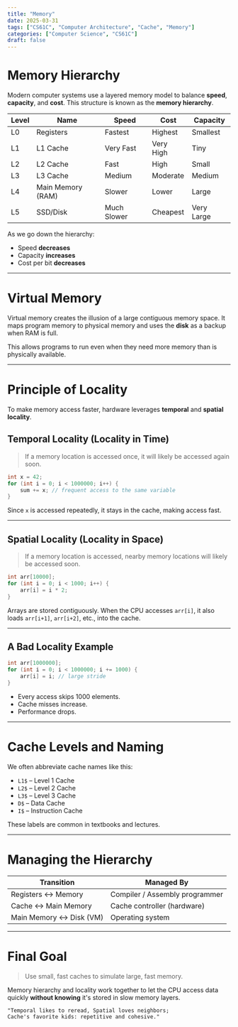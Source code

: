 ```yaml
---
title: "Memory"
date: 2025-03-31
tags: ["CS61C", "Computer Architecture", "Cache", "Memory"]
categories: ["Computer Science", "CS61C"]
draft: false
---
```


# Memory Hierarchy

Modern computer systems use a layered memory model to balance **speed**, **capacity**, and **cost**. This structure is known as the **memory hierarchy**.

| Level | Name               | Speed       | Cost      | Capacity      |
|-------|--------------------|-------------|-----------|----------------|
| L0    | Registers          | Fastest     | Highest   | Smallest       |
| L1    | L1 Cache           | Very Fast   | Very High | Tiny           |
| L2    | L2 Cache           | Fast        | High      | Small          |
| L3    | L3 Cache           | Medium      | Moderate  | Medium         |
| L4    | Main Memory (RAM)  | Slower      | Lower     | Large          |
| L5    | SSD/Disk           | Much Slower | Cheapest  | Very Large     |

As we go down the hierarchy:
- Speed **decreases**
- Capacity **increases**
- Cost per bit **decreases**

---

# Virtual Memory

Virtual memory creates the illusion of a large contiguous memory space. It maps program memory to physical memory and uses the **disk** as a backup when RAM is full.

This allows programs to run even when they need more memory than is physically available.

---

# Principle of Locality

To make memory access faster, hardware leverages **temporal** and **spatial locality**.

## Temporal Locality (Locality in Time)

> If a memory location is accessed once, it will likely be accessed again soon.

```c
int x = 42;
for (int i = 0; i < 1000000; i++) {
    sum += x; // frequent access to the same variable
}
```

Since `x` is accessed repeatedly, it stays in the cache, making access fast.

---

## Spatial Locality (Locality in Space)

> If a memory location is accessed, nearby memory locations will likely be accessed soon.

```c
int arr[10000];
for (int i = 0; i < 1000; i++) {
    arr[i] = i * 2;
}
```

Arrays are stored contiguously. When the CPU accesses `arr[i]`, it also loads `arr[i+1]`, `arr[i+2]`, etc., into the cache.

---

## A Bad Locality Example

```c
int arr[1000000];
for (int i = 0; i < 1000000; i += 1000) {
    arr[i] = i; // large stride
}
```

- Every access skips 1000 elements.
- Cache misses increase.
- Performance drops.

---

# Cache Levels and Naming

We often abbreviate cache names like this:

- `L1$` – Level 1 Cache
- `L2$` – Level 2 Cache
- `L3$` – Level 3 Cache
- `D$` – Data Cache
- `I$` – Instruction Cache

These labels are common in textbooks and lectures.

---

# Managing the Hierarchy

| Transition                  | Managed By                     |
|----------------------------|--------------------------------|
| Registers ↔ Memory         | Compiler / Assembly programmer |
| Cache ↔ Main Memory        | Cache controller (hardware)    |
| Main Memory ↔ Disk (VM)    | Operating system               |

---

# Final Goal

> Use small, fast caches to simulate large, fast memory.

Memory hierarchy and locality work together to let the CPU access data quickly **without knowing** it's stored in slow memory layers.

```text
"Temporal likes to reread, Spatial loves neighbors;
Cache's favorite kids: repetitive and cohesive."
```